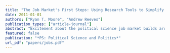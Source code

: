 ```yaml
---
title: "The Job Market's First Steps: Using Research Tools to Simplify the Process"
date: 2011-01-01
authors: ["Ryan T. Moore", "Andrew Reeves"]
publication_types: ["article-journal"]
abstract: "Excitement about the political science job market builds around the time of the Labor Day Annual Meeting of the APSA, when schools start to post their openings for the next year. As we entered the job market, we found ourselves repeatedly collecting infor- mation about available positions as we prepared application materials. We monitored APSA’s eJobs website, cut and pasted relevant job information into a single spreadsheet, and assembled letters using that information. Here, we introduce free and open-source tools to automate these data collection and letter generation procedures using R and LaTeX. Our system minimizes manual data entry by extracting and creating a spreadsheet from APSA’s eJobs information. We walk applicants through the initial job search steps, includ- ing using eJobs, compiling position information, and producing attractive letters."
featured: false
publication: "*PS: Political Science and Politics*"
url_pdf: "papers/jobs.pdf"
---
```


